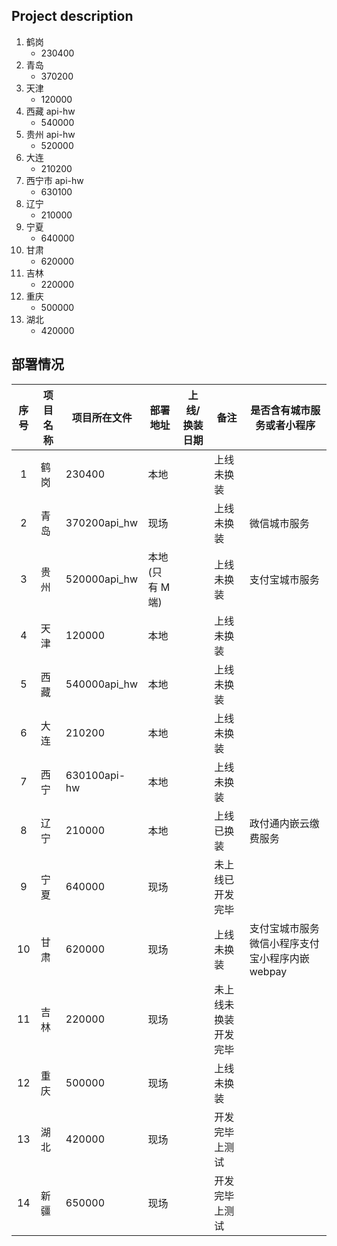 ## Project description

1. 鹤岗
   - 230400
2. 青岛
   - 370200
3. 天津
   - 120000
4. 西藏 api-hw
   - 540000
5. 贵州 api-hw
   - 520000
6. 大连
   - 210200
7. 西宁市 api-hw
   - 630100
8. 辽宁
   - 210000
9. 宁夏
   - 640000
10. 甘肃
    - 620000
11. 吉林
    - 220000
12. 重庆
    - 500000
13. 湖北
    - 420000

## 部署情况

| 序号 | 项目名称 | 项目所在文件 | 部署地址        | 上线/换装日期 | 备注                 | 是否含有城市服务或者小程序                       |
| :--: | -------- | ------------ | --------------- | ------------- | -------------------- | ------------------------------------------------ |
|  1   | 鹤岗     | 230400       | 本地            |               | 上线未换装           |
|  2   | 青岛     | 370200api_hw | 现场            |               | 上线未换装           | 微信城市服务                                     |
|  3   | 贵州     | 520000api_hw | 本地(只有 M 端) |               | 上线未换装           | 支付宝城市服务                                   |
|  4   | 天津     | 120000       | 本地            |               | 上线未换装           |
|  5   | 西藏     | 540000api_hw | 本地            |               | 上线未换装           |
|  6   | 大连     | 210200       | 本地            |               | 上线未换装           |
|  7   | 西宁     | 630100api-hw | 本地            |               | 上线未换装           |
|  8   | 辽宁     | 210000       | 本地            |               | 上线已换装           | 政付通内嵌云缴费服务                             |
|  9   | 宁夏     | 640000       | 现场            |               | 未上线已开发完毕     |
|  10  | 甘肃     | 620000       | 现场            |               | 上线未换装           | 支付宝城市服务 微信小程序支付宝小程序内嵌 webpay |
|  11  | 吉林     | 220000       | 现场            |               | 未上线未换装开发完毕 |
|  12  | 重庆     | 500000       | 现场            |               | 上线未换装           |                                                  |
|  13  | 湖北     | 420000       | 现场            |               | 开发完毕上测试       |
|  14  | 新疆     | 650000       | 现场            |               | 开发完毕上测试       |                                                  |
